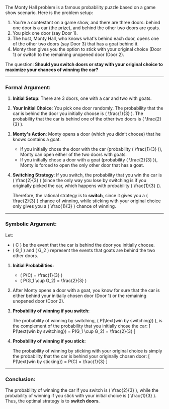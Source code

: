 
The Monty Hall problem is a famous probability puzzle based on a game show scenario. Here is the problem setup:

1. You're a contestant on a game show, and there are three doors: behind one door is a car (the prize), and behind the other two doors are goats.
2. You pick one door (say Door 1).
3. The host, Monty Hall, who knows what's behind each door, opens one of the other two doors (say Door 3) that has a goat behind it.
4. Monty then gives you the option to stick with your original choice (Door 1) or switch to the remaining unopened door (Door 2).

The question: **Should you switch doors or stay with your original choice to maximize your chances of winning the car?**

---

### **Formal Argument:**

1. **Initial Setup**: There are 3 doors, one with a car and two with goats.
2. **Your Initial Choice**: You pick one door randomly. The probability that the car is behind the door you initially choose is \( \frac{1}{3} \). The probability that the car is behind one of the other two doors is \( \frac{2}{3} \).
3. **Monty's Action**: Monty opens a door (which you didn’t choose) that he knows contains a goat.
   - If you initially chose the door with the car (probability \( \frac{1}{3} \)), Monty can open either of the two doors with goats.
   - If you initially chose a door with a goat (probability \( \frac{2}{3} \)), Monty is forced to open the only other door that has a goat.
4. **Switching Strategy**: If you switch, the probability that you win the car is \( \frac{2}{3} \) (since the only way you lose by switching is if you originally picked the car, which happens with probability \( \frac{1}{3} \)).

   Therefore, the rational strategy is to **switch**, since it gives you a \( \frac{2}{3} \) chance of winning, while sticking with your original choice only gives you a \( \frac{1}{3} \) chance of winning.

---

### **Symbolic Argument:**

Let:

- \( C \) be the event that the car is behind the door you initially choose.
- \( G_1 \) and \( G_2 \) represent the events that goats are behind the two other doors.

1. **Initial Probabilities:**
   - \( P(C) = \frac{1}{3} \)
   - \( P(G_1 \cup G_2) = \frac{2}{3} \)

2. After Monty opens a door with a goat, you know for sure that the car is either behind your initially chosen door (Door 1) or the remaining unopened door (Door 2).

3. **Probability of winning if you switch:**

   The probability of winning by switching, \( P(\text{win by switching}) \), is the complement of the probability that you initially chose the car:
   \[
   P(\text{win by switching}) = P(G_1 \cup G_2) = \frac{2}{3}
   \]

4. **Probability of winning if you stick:**

   The probability of winning by sticking with your original choice is simply the probability that the car is behind your originally chosen door:
   \[
   P(\text{win by sticking}) = P(C) = \frac{1}{3}
   \]

---

### **Conclusion:**

The probability of winning the car if you switch is \( \frac{2}{3} \), while the probability of winning if you stick with your initial choice is \( \frac{1}{3} \). Thus, the optimal strategy is to **switch doors**.